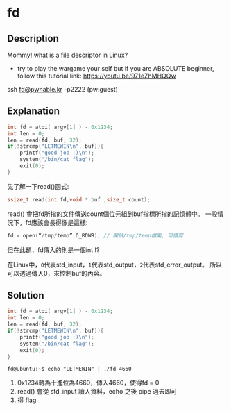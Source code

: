 fd
===

## Description

Mommy! what is a file descriptor in Linux?

* try to play the wargame your self but if you are ABSOLUTE beginner, follow this tutorial link:
https://youtu.be/971eZhMHQQw

ssh fd@pwnable.kr -p2222 (pw:guest)
## Explanation
```c
int fd = atoi( argv[1] ) - 0x1234;
int len = 0;
len = read(fd, buf, 32);
if(!strcmp("LETMEWIN\n", buf)){
    printf("good job :)\n");
    system("/bin/cat flag");
    exit(0);
}   
```
先了解一下read()函式:
```c
ssize_t read(int fd,void * buf ,size_t count);
```
read() 會把fd所指的文件傳送count個位元組到buf指標所指的記憶體中。
一般情況下，fd應該會長得像是這樣:
```c
fd = open(“/tmp/temp”,O_RDWR); // 開啟/tmp/temp檔案, 可讀寫
```

但在此題，fd傳入的則是一個int !?

在Linux中，`0`代表std_input，`1`代表std_output，`2`代表std_error_output。
所以可以透過傳入0，來控制buf的內容。

## Solution
```c
int fd = atoi( argv[1] ) - 0x1234;
int len = 0;
len = read(fd, buf, 32);
if(!strcmp("LETMEWIN\n", buf)){
    printf("good job :)\n");
    system("/bin/cat flag");
    exit(0);
}   
```
```shell=
fd@ubuntu:~$ echo "LETMEWIN" | ./fd 4660
```
1. 0x1234轉為十進位為4660，傳入4660，使得fd = 0
2. read() 會從 std_input 讀入資料，echo 之後 pipe 過去即可
3. 得 flag




